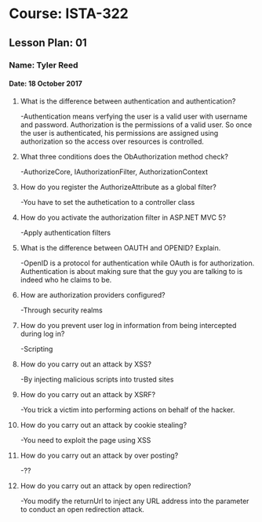 # Course: ISTA-322
## Lesson Plan: 01
### Name: Tyler Reed
#### Date: 18 October 2017

1. What is the difference between authentication and authentication?

	-Authentication means verfying the user is a valid user with username and password. Authorization is the permissions of a valid user. So once the user is authenticated, his permissions are assigned using authorization so the access over resources is controlled.
1. What three conditions does the ObAuthorization method check?

	-AuthorizeCore, IAuthorizationFilter, AuthorizationContext
1. How do you register the AuthorizeAttribute as a global filter?

	-You have to set the authetication to a controller class
1. How do you activate the authorization filter in ASP.NET MVC 5?

	-Apply authentication filters 
1. What is the difference between OAUTH and OPENID? Explain.

	-OpenID is a protocol for authentication while OAuth is for authorization. Authentication is about making sure that the guy you are talking to is indeed who he claims to be.
1. How are authorization providers configured?

	-Through security realms
1. How do you prevent user log in information from being intercepted during log in?

	-Scripting
1. How do you carry out an attack by XSS?

	-By injecting malicious scripts into trusted sites
1. How do you carry out an attack by XSRF?

	-You trick a victim into performing actions on behalf of the hacker.
1. How do you carry out an attack by cookie stealing?

	-You need to exploit the page using XSS
1. How do you carry out an attack by over posting?

	-??
1. How do you carry out an attack by open redirection?

	-You modify the returnUrl to inject any URL address into the parameter to conduct an open redirection attack.